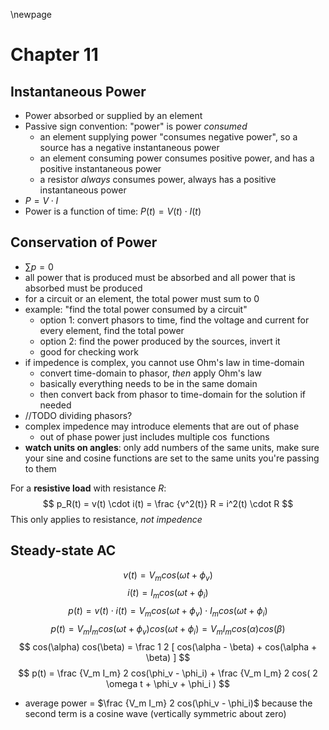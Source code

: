 \newpage
# Chapter 11

## Instantaneous Power

- Power absorbed or supplied by an element
- Passive sign convention: "power" is power *consumed*
    - an element supplying power "consumes negative power", so a source has a negative instantaneous power
    - an element consuming power consumes positive power, and has a positive instantaneous power
    - a resistor *always* consumes power, always has a positive instantaneous power
- $P = V \cdot I$
- Power is a function of time: $P(t) = V(t) \cdot I(t)$

## Conservation of Power

- $\sum p = 0$
- all power that is produced must be absorbed and all power that is absorbed must be produced
- for a circuit or an element, the total power must sum to 0
- example: "find the total power consumed by a circuit"
    - option 1: convert phasors to time, find the voltage and current for every element, find the total power
    - option 2: find the power produced by the sources, invert it
    - good for checking work
- if impedence is complex, you cannot use Ohm's law in time-domain
    - convert time-domain to phasor, *then* apply Ohm's law
    - basically everything needs to be in the same domain
    - then convert back from phasor to time-domain for the solution if needed
- //TODO dividing phasors?
- complex impedence may introduce elements that are out of phase
    - out of phase power just includes multiple $\cos$ functions
- **watch units on angles**: only add numbers of the same units, make sure your sine and cosine functions are set to the same units you're passing to them

For a **resistive load** with resistance $R$:
$$
p_R(t) = v(t) \cdot i(t) = \frac {v^2(t)} R = i^2(t) \cdot R
$$
This only applies to resistance, *not impedence*

## Steady-state AC

$$
v(t) = V_m cos( \omega t + \phi_v )
$$
$$
i(t) = I_m cos( \omega t + \phi_i )
$$
$$
p(t) = v(t) \cdot i(t) = V_m cos( \omega t + \phi_v ) \cdot I_m cos( \omega t + \phi_i )
$$
$$
p(t) = V_m I_m cos( \omega t + \phi_v ) cos( \omega t + \phi_i ) = V_m I_m cos(\alpha) cos(\beta)
$$
$$
cos(\alpha) cos(\beta) = \frac 1 2 [ cos(\alpha - \beta) + cos(\alpha + \beta) ]
$$
$$
p(t) = \frac {V_m I_m} 2 cos(\phi_v - \phi_i) + \frac {V_m I_m} 2 cos( 2 \omega t + \phi_v + \phi_i )
$$
* average power = $\frac {V_m I_m} 2 cos(\phi_v - \phi_i)$ because the second term is a cosine wave (vertically symmetric about zero)
